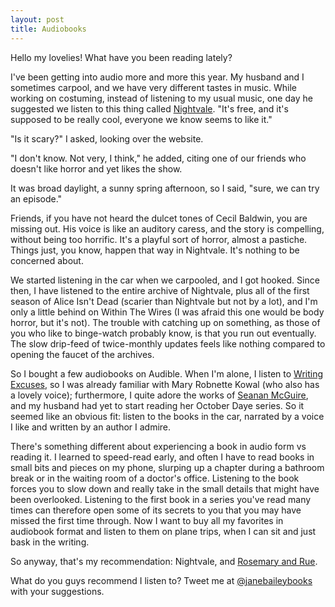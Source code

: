 ```yaml
---
layout: post
title: Audiobooks
---
```

Hello my lovelies! What have you been reading lately? 

I've been getting into audio more and more this year. My husband and I sometimes carpool, and we have very different tastes in music. While working on costuming, instead of listening to my usual music, one day he suggested we listen to this thing called [Nightvale](http://www.welcometonightvale.com/). "It's free, and it's supposed to be really cool, everyone we know seems to like it."

"Is it scary?" I asked, looking over the website.

"I don't know. Not very, I think," he added, citing one of our friends who doesn't like horror and yet likes the show.

It was broad daylight, a sunny spring afternoon, so I said, "sure, we can try an episode."

Friends, if you have not heard the dulcet tones of Cecil Baldwin, you are missing out. His voice is like an auditory caress, and the story is compelling, without being too horrific. It's a playful sort of horror, almost a pastiche. Things just, you know, happen that way in Nightvale. It's nothing to be concerned about. 

We started listening in the car when we carpooled, and I got hooked. Since then, I have listened to the entire archive of Nightvale, plus all of the first season of Alice Isn't Dead (scarier than Nightvale but not by a lot), and I'm only a little behind on Within The Wires (I was afraid this one would be body horror, but it's not). The trouble with catching up on something, as those of you who like to binge-watch probably know, is that you run out eventually. The slow drip-feed of twice-monthly updates feels like nothing compared to opening the faucet of the archives. 

So I bought a few audiobooks on Audible. When I'm alone, I listen to [Writing Excuses](http://www.writingexcuses.com/), so I was already familiar with Mary Robnette Kowal (who also has a lovely voice); furthermore, I quite adore the works of [Seanan McGuire](http://www.seananmcguire.com/), and my husband had yet to start reading her October Daye series. So it seemed like an obvious fit: listen to the books in the car, narrated by a voice I like and written by an author I admire. 

There's something different about experiencing a book in audio form vs reading it. I learned to speed-read early, and often I have to read books in small bits and pieces on my phone, slurping up a chapter during a bathroom break or in the waiting room of a doctor's office. Listening to the book forces you to slow down and really take in the small details that might have been overlooked. Listening to the first book in a series you've read many times can therefore open some of its secrets to you that you may have missed the first time through. Now I want to buy all my favorites in audiobook format and listen to them on plane trips, when I can sit and just bask in the writing. 

So anyway, that's my recommendation: Nightvale, and [Rosemary and Rue](http://www.audible.com/pd/Sci-Fi-Fantasy/Rosemary-and-Rue-Audiobook/B003N40JHE). 

What do you guys recommend I listen to? Tweet me at [@janebaileybooks](https://twitter.com/janebaileybooks) with your suggestions. 